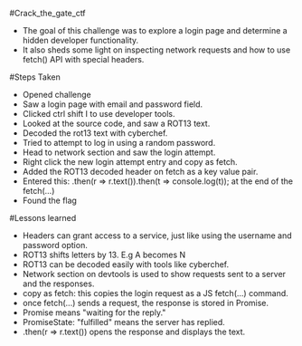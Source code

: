#Crack_the_gate_ctf
- The goal of this challenge was to explore a login page and determine a hidden developer functionality.
- It also sheds some light on inspecting network requests and how to use fetch() API with special headers.


#Steps Taken
- Opened challenge
- Saw a login page with email and password field.
- Clicked ctrl shift I to use developer tools.
- Looked at the source code, and saw a ROT13 text.
- Decoded the rot13 text with cyberchef.
- Tried to attempt to log in using a random password.
- Head to network section and saw the login attempt.
- Right click the new login attempt entry and copy as fetch.
- Added the ROT13 decoded header on fetch as a key value pair.
- Entered this: .then(r => r.text()).then(t => console.log(t)); at the end of the fetch(...)
- Found the flag

#Lessons learned
- Headers can grant access to a service, just like using the username and password option.
- ROT13 shifts letters by 13. E.g A becomes N
- ROT13 can be decoded easily with tools like cyberchef.
- Network section on devtools is used to show requests sent to a server and the responses.
- copy as fetch: this copies the login request as a JS fetch(...) command.
- once fetch(...) sends a request, the response is stored in Promise.
- Promise means "waiting for the reply."
- PromiseState: "fulfilled" means the server has replied.
- .then(r => r.text()) opens the response and displays the text.
